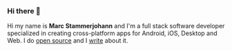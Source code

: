 ### Hi there 👋

Hi my name is **Marc Stammerjohann** and I'm a full stack software developer specialized in creating cross-platform apps for Android, iOS, Desktop and Web.
I do [open source](https://github.com/marcjulian) and I [write](https://notiz.dev) about it. 

<!--
**marcjulian/marcjulian** is a ✨ _special_ ✨ repository because its `README.md` (this file) appears on your GitHub profile.

Here are some ideas to get you started:

- 🔭 I’m currently working on ...
- 🌱 I’m currently learning ...
- 👯 I’m looking to collaborate on ...
- 🤔 I’m looking for help with ...
- 💬 Ask me about ...
- 📫 How to reach me: ...
- 😄 Pronouns: ...
- ⚡ Fun fact: ...
-->
